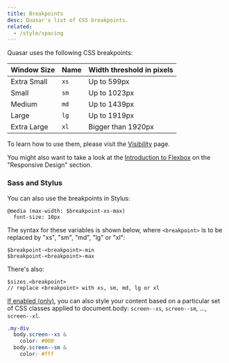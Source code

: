 ```yaml
---
title: Breakpoints
desc: Quasar's list of CSS breakpoints.
related:
  - /style/spacing
---
```


Quasar uses the following CSS breakpoints:

| Window Size | Name | Width threshold in pixels |
| --- | --- | --- |
| Extra Small | `xs` | Up to 599px |
| Small | `sm` | Up to 1023px |
| Medium | `md` | Up to 1439px |
| Large | `lg` | Up to 1919px |
| Extra Large | `xl` | Bigger than 1920px |

To learn how to use them, please visit the [Visibility](/style/visibility) page.

You might also want to take a look at the [Introduction to Flexbox](/layout/grid/introduction-to-flexbox#Responsive-Design) on the "Responsive Design" section.

### Sass and Stylus

You can also use the breakpoints in Stylus:

```
@media (max-width: $breakpoint-xs-max)
  font-size: 10px
```

The syntax for these variables is shown below, where `<breakpoint>` is to be replaced by "xs", "sm", "md", "lg" or "xl":

```
$breakpoint-<breakpoint>-min
$breakpoint-<breakpoint>-max
```

There's also:

```
$sizes.<breakpoint>
// replace <breakpoint> with xs, sm, md, lg or xl
```

[If enabled (only)](/options/screen-plugin#How-to-enable-body-classes), you can also style your content based on a particular set of CSS classes applied to document.body: `screen--xs`, `screen--sm`, ..., `screen--xl`.

```css
.my-div
  body.screen--xs &
    color: #000
  body.screen--sm &
    color: #fff
```
